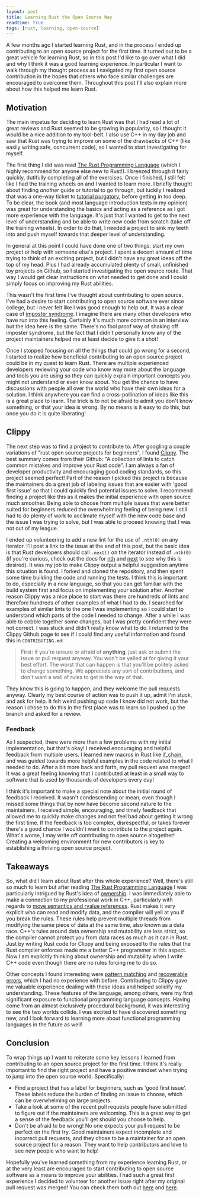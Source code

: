 ```yaml
---
layout: post
title: Learning Rust the Open Source Way
readtime: true
tags: [rust, learning, open-source]
---
```


  A few months ago I started learning Rust, and in the process I ended up contributing to an open source project for the first time. It turned out to be a great vehicle for learning Rust, so in this post I'd like to go over what I did and why I think it was a good learning experience. In particular I want to walk through my thought process as I navigated my first open source contribution in the hopes that others who face similar challenges are encouraged to overcome them. Throughout this post I'll also explain more about how this helped me learn Rust.

## Motivation

The main impetus for deciding to learn Rust was that I had read a lot of great reviews and Rust seemed to be growing in popularity, so I thought it would be a nice addition to my tool-belt. I also use C++ in my day job and saw that Rust was trying to improve on some of the drawbacks of C++ (like easily writing safe, concurrent code), so I wanted to start investigating for myself.

The first thing I did was read [The Rust Programming Language](https://doc.rust-lang.org/book/) (which I highly recommend for anyone else new to Rust!). I breezed through it fairly quickly, dutifully completing all of the exercises. Once I finished, I still felt like I had the training wheels on and I wanted to learn more. I briefly thought about finding _another_ guide or tutorial to go through, but luckily I realized that was a one-way ticket to [tutorial purgatory](https://www.freecodecamp.org/news/how-to-escape-tutorial-purgatory-as-a-new-developer-or-at-any-time-in-your-career-e3a4b2384a40/), before getting in too deep. To be clear, the book (and most language introduction texts in my opinion) was great for understanding the basics and acting as a reference as I got more experience with the language. It's just that I wanted to get to the next level of understanding and be able to write new code from scratch (take off the training wheels). In order to do that, I needed a project to sink my teeth into and push myself towards that deeper level of understanding.

In general at this point I could have done one of two things: start my own project or help with someone else's project. I spent a decent amount of time trying to think of an exciting project, but I didn't have any great ideas off the top of my head. Plus I had already accumulated plenty of small, unfinished toy projects on Github, so I started investigating the open source route. That way I would get clear instructions on what needed to get done and I could simply focus on improving my Rust abilities. 

This wasn't the first time I've thought about contributing to open source. I've had a desire to start contributing to open source software ever since college, but I never felt like I was good enough to help out. It was a clear case of [imposter syndrome](https://en.wikipedia.org/wiki/Impostor_syndrome). I imagine there are many other developers who have run into this feeling. Certainly it's much more common in an interview but the idea here is the same. There's no fool proof way of shaking off imposter syndrome, but the fact that I didn't personally know any of the project maintainers helped me at least decide to give it a shot!

Once I stopped focusing on all the things that could go wrong for a second, I started to realize how beneficial contributing to an open source project could be in my quest to learn Rust. There are multiple experienced developers reviewing your code who know way more about the language and tools you are using so they can quickly explain important concepts you might not understand or even know about. You get the chance to have discussions with people all over the world who have their own ideas for a solution. I think anywhere you can find a cross-pollination of ideas like this is a great place to learn. The trick is to not be afraid to admit you don't know something, or that your idea is wrong. By no means is it easy to do this, but once you do it is quite liberating! 

## Clippy

The next step was to find a project to contribute to. After googling a couple variations of "rust open source projects for beginners", I found [Clippy](https://github.com/rust-lang/rust-clippy). The best summary comes from their Github: "A collection of lints to catch common mistakes and improve your Rust code". I am always a fan of developer productivity and encouraging good coding standards, so this project seemed perfect! Part of the reason I picked this project is because the maintainers do a great job of labeling issues that are easier with 'good first issue' so that I could quickly find potential issues to solve. I recommend finding a project like this as it makes the initial experience with open source much smoother. Being able to choose from multiple issues that were better suited for beginners reduced the overwhelming feeling of being new. I still had to do plenty of work to acclimate myself with the new code base and the issue I was trying to solve, but I was able to proceed knowing that I was not out of my league.

I ended up volunteering to add a new lint for the use of `.nth(0)` on any iterator. I'll post a link to the issue at the end of this post, but the basic idea is that Rust developers should call `.next()` on the iterator instead of `.nth(0)` (if you're curious, check out the docs for [nth](https://doc.rust-lang.org/std/iter/trait.Iterator.html#method.nth) and [next](https://doc.rust-lang.org/std/iter/trait.Iterator.html#tymethod.next) to see why this is desired). It was my job to make Clippy output a helpful suggestion anytime this situation is found. I forked and cloned the repository, and then spent some time building the code and running the tests. I think this is important to do, especially in a new language, so that you can get familiar with the build system first and focus on implementing your solution after. Another reason Clippy was a nice place to start was there are hundreds of lints and therefore hundreds of other examples of what I had to do. I searched for examples of similar lints to the one I was implementing so I could start to understand which parts of the code I needed to change. After a while I was able to cobble together some changes, but I was pretty confident they were not correct. I was stuck and didn't really know what to do. I returned to the Clippy Github page to see if I could find any useful information and found this in `CONTRIBUTING.md`:

  > First: if you're unsure or afraid of __anything__, just ask or submit the issue or pull request anyway. You won't be yelled at for giving it your best effort. The worst that can happen is that you'll be politely asked to change something. We appreciate any sort of contributions, and don't want a wall of rules to get in the way of that.

They know this is going to happen, and they welcome the pull requests anyway. Clearly my best course of action was to push it up, admit I'm stuck, and ask for help. It felt weird pushing up code I know did not work, but the reason I chose to do this in the first place was to learn so I pushed up the branch and asked for a review.

### Feedback

As I suspected, there were more than a few problems with my initial implementation, but that's okay! I received encouraging and helpful feedback from multiple users. I learned new macros in Rust like [if_chain](https://docs.rs/if_chain/1.0.0/if_chain/), and was guided towards more helpful examples in the code related to what I needed to do. After a bit more back and forth, my pull request was merged! It was a great feeling knowing that I contributed at least in a small way to software that is used by thousands of developers every day!

I think it's important to make a special note about the initial round of feedback I received. It wasn't condescending or mean, even though I missed some things that by now have become second nature to the maintainers. I received simple, encouraging, and timely feedback that allowed me to quickly make changes and not feel bad about getting it wrong the first time. If the feedback is too complex, disrespectful, or takes forever there's a good chance I wouldn't want to contribute to the project again. What's worse, I may write off contributing to open source altogether! Creating a welcoming environment for new contributors is key to establishing a thriving open source project.

## Takeaways

So, what did I learn about Rust after this whole experience? Well, there's still so much to learn but after reading [The Rust Programming Language](https://doc.rust-lang.org/book/) I was particularly intrigued by Rust's idea of [ownership](https://doc.rust-lang.org/book/ch04-01-what-is-ownership.html). I was immediately able to make a connection to my professional work in C++, particularly with regards to [move semantics and rvalue references](https://www.internalpointers.com/post/c-rvalue-references-and-move-semantics-beginners). Rust makes it very explicit who can read and modify data, and the compiler will yell at you if you break the rules. These rules help prevent multiple threads from modifying the same piece of data at the same time, also known as a data race. C++'s rules around data ownership and mutability are less strict, so the compiler cannot protect you from data races as much as it can in Rust. Just by writing Rust code for Clippy and being exposed to the rules that the Rust compiler enforces made me a better C++ programmer in this aspect. Now I am explicitly thinking about ownership and mutability when I write C++ code even though there are no rules forcing me to do so. 

Other concepts I found interesting were [pattern matching](https://doc.rust-lang.org/book/ch06-00-enums.html) and [recoverable errors](https://doc.rust-lang.org/book/ch09-02-recoverable-errors-with-result.html), which I had no experience with before. Contributing to Clippy gave me valuable experience dealing with these ideas and helped solidify my understanding. These features of the language, among others, were my first significant exposure to functional programming language concepts. Having come from an almost exclusively procedural background, it was interesting to see the two worlds collide. I was excited to have discovered something new, and I look forward to learning more about functional programming languages in the future as well!  

## Conclusion

To wrap things up I want to reiterate some key lessons I learned from contributing to an open source project for the first time. I think it's really important to find the right project and have a positive mindset when trying to jump into the open source world. Specifically:

  - Find a project that has a label for beginners, such as 'good first issue'. These labels reduce the burden of finding an issue to choose, which can be overwhelming on large projects.
  - Take a look at some of the recent pull requests people have submitted to figure out if the maintainers are welcoming. This is a great way to get a sense of the feedback you'll get should you choose to help. 
  - Don't be afraid to be wrong! No one expects your pull request to be perfect on the first try. Good maintainers expect incomplete and incorrect pull requests, and they chose to be a maintainer for an open source project for a reason. They want to help contributors and love to see new people who want to help!

Hopefully you've learned something from my experience learning Rust, or at the very least are encouraged to start contributing to open source software as a means to improve your abilities. I had such a great first experience I decided to volunteer for another issue right after my original pull request was merged! You can check them both out [here](https://github.com/rust-lang/rust-clippy/pull/4966) and [here](https://github.com/rust-lang/rust-clippy/pull/4994).


